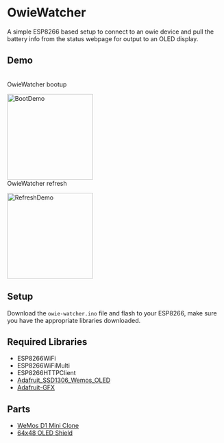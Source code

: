 # OwieWatcher
A simple ESP8266 based setup to connect to an owie device and pull the battery info from the status webpage for output to an OLED display.

## Demo
<br>OwieWatcher bootup</p>
<p><img src="https://github.com/TurdSnack/owiewatcher/blob/main/Boot.gif" alt="BootDemo" width="200px">
<br>OwieWatcher refresh</p>
<p><img src="https://github.com/TurdSnack/owiewatcher/blob/main/Refresh.gif" alt="RefreshDemo" width="200px">


## Setup
Download the `owie-watcher.ino` file and flash to your ESP8266, make sure you have the appropriate libraries downloaded.

## Required Libraries
* ESP8266WiFi
* ESP8266WiFiMulti
* ESP8266HTTPClient
* [Adafruit_SSD1306_Wemos_OLED](https://github.com/stblassitude/Adafruit_SSD1306_Wemos_OLED.git)
* [Adafruit-GFX](https://github.com/adafruit/Adafruit-GFX-Library)

## Parts
- [WeMos D1 Mini Clone](https://www.amazon.com/dp/B081PX9YFV/)
- [64x48 OLED Shield](https://www.amazon.com/gp/product/B01MZYYHHD/)
